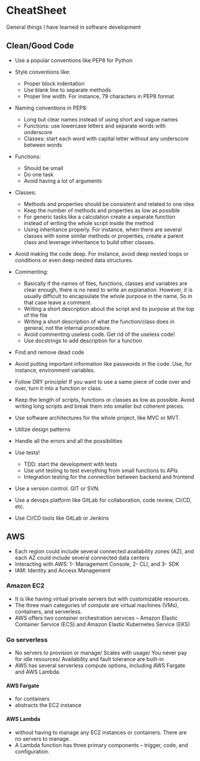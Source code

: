 # CheatSheet
General things I have learned in software development 


## Clean/Good Code
* Use a popular conventions like PEP8 for Python
* Style conventions like:
    * Proper block indentation
    * Use blank line to separate methods 
    * Proper line width. For instance, 79 characters in PEP8 format

* Naming conventions in PEP8:
    * Long but clear names instead of using short and vague names
    * Functions: use lowercase letters and separate words with underscore
    * Classes: start each word with capital letter without any underscore between words

* Functions:
    * Should be small 
    * Do one task
    * Avoid having a lot of arguments 

* Classes:
    * Methods and properties should be consistent and related to one idea
    * Keep the number of methods and properties as low as possible
    * For generic tasks like a calculation create a separate function instead of writing
    the whole script inside the method
    * Using inheritance properly. For instance, when there are several classes with some similar methods or properties, create a parent class and leverage inheritance to build other classes. 

* Avoid making the code deep. For instance, avoid deep nested loops or conditions or even deep nested data structures.

* Commenting:
    * Basically if the names of files, functions, classes and variables are clear enough, 
    there is no need to write an explanation. However, it is usually difficult to encapsulate 
    the whole purpose in the name, So in that case leave a comment. 
    * Writing a short description about the script and its purpose at the top of the file
    * Writing a short description of what the function/class does in general, not the internal procedure. 
    * Avoid commenting useless code. Get rid of the useless code!
    * Use docstrings to add description for a function
     

* Find and remove dead code
* Avoid putting important information like passwords in the code. Use, for instance, environment variables. 
* Follow DRY principle! If you want to use a same piece of code over and over, turn it into a function or class. 
* Keep the length of scripts, functions or classes as low as possible. Avoid writing long scripts
and break them into smaller but coherent pieces.
* Use software architectures for the whole project, like MVC or MVT.
* Utilize design patterns
* Handle all the errors and all the possibilities
* Use tests!
    * TDD: start the development with tests 
    * Use unit testing to test everything from small functions to APIs 
    * Integration testing for the connection between backend and frontend

* Use a version control. GIT or SVN. 
* Use a devops platform like GitLab for collaboration, code review, CI/CD, etc. 
* Use CI/CD tools like GitLab or Jenkins 



## AWS 
* Each region could include several connected availability zones (AZ), and each AZ could include several 
connected data centers
* Interacting with AWS: 1- Management Console, 2- CLI, and 3- SDK 
* IAM: Identity and Access Management  

### Amazon EC2
* It is like having virtual private servers but with customizable resources. 
* The three main categories of compute are virtual machines (VMs), containers, and serverless.
* AWS offers two container orchestration services – Amazon Elastic Container Service (ECS) and Amazon Elastic Kubernetes Service (EKS)

### Go serverless
* No servers to provision or manage/ Scales with usage/ You never pay for idle resources/ Availability and fault tolerance are built-in
* AWS has several serverless compute options, including AWS Fargate and AWS Lambda.

#### AWS Fargate
* for containers
*  abstracts the EC2 instance

#### AWS Lambda
* without having to manage any EC2 instances or containers. There are no servers to manage. 
* A Lambda function has three primary components – trigger, code, and configuration. 

